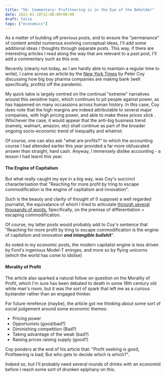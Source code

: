 ```yaml
---
title: "56: Commentary: Profiteering is in the Eye of the Beholder"
date: 2022-01-10T12:00:00+08:00
draft: false
tags: ["economics"]
---
```


As a matter of building off previous posts, and to ensure the "permanance" of content amidst numerous evolving conceptual ideas, I'll add some additional ideas / thoughts through separate posts. This way, if there are interesting articles I read along the way that are relevant to a past post, I'll add a commentary such as this one. 

Recently (clearly not today, as I am hardly able to maintain a regular time to write), I came across an article by the [New York Times](https://www.nytimes.com/2021/12/20/opinion/profits-competition-covid.html ) by Peter Coy discussing how big boy pharma companies are making bank (well specifically, profits) off the pandemic. 

My quick takie is largely centred on the continual "extreme" narratives around this sensitive topic, which continues to pit people against power, as has happened on many occassions across human history. In this case, Coy does note that the high margins are indeed attributable to several major companies, with high pricing power, and able to make these prices stick . Whichever the case, it would appear that the anti-big business trend (namely, walmart, amazon, etc) shall continue as part of the broader ongoing socio-economic trend of inequality and whatnot. 

Of course, one can also ask "what are profits?" to which the accounting course I had attended earlier this year provided a far more obfuscated answer than straight, hard cash. Anyway, I immensely dislike accounting - a lesson I had learnt this year.

#### The Engine of Capitalism

But what really caught my eye in a big way, was Coy's succinct characterisation that "Reaching for more profit by tring to escape commodification is the engine of capitalism and innovation". 

Such is the beauty and clarity of thought of (I suppose) a well regarded journalist, the equivalance of which I tried to articulate [through several thousands of words.](https://www.makwaijun.com/blog/post38/) Specifically, on the premise of differentiation = escaping commodification. 

Of course, my latter posts would probably add to Coy's sentence that "Reaching for more profit by tring to escape commodification is the engine of capitalism and innovation _**and intangible bullshit**_".

As noted in my economic posts, the modern capitalist engine is less driven by Ford's ingenious Model-T eninges, and more so by flying unicorns (which the world has come to idolise)

#### Morality of Profit

The article also sparked a natural follow on question on the Morality of Profit, which I'm sure has been debated to death in some 18th century old white man's room, but it was the sort of spark that left me as a curious bystander rather than an engaged thinker. 

For future rerefence (maybe), the article got me thinking about some sort of social judgement around some economic themes:
- Pricing power 
- Opportunists (good/bad?)
- Diminishing competition (Bad?)
- Taking advantage of the weak (bad?)
- Raising prices raising supply (good?)

Coy ponders at the end of his article that: "Profit seeking is good, Profiteering is bad; But who gets to decide which is which?".

Indeed so, but I'll probably need several rounds of drinks with an economist before I reach some sort of drunken epiphany on this. 
